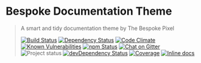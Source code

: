 # Bespoke Documentation Theme

> A smart and tidy documentation theme by The Bespoke Pixel
>
> [![Build Status][build-badge]][travis]
> [![Dependency Status][david-badge]][david]
> [![Code Climate][code-climate-badge]][code-climate]
> [![Known Vulnerabilities][snyk-badge]][snyk]
> [![npm Status][npm-badge]][npm]
> [![Chat on Gitter][gitter-badge]][gitter]  
> ![Project status][project-badge]
> [![devDependency Status][david-dev-badge]][david-dev]
> [![Coverage][coverage-badge]][coverage]
> [![Inline docs][inch-badge]][inch]

[gitter-badge]: https://img.shields.io/gitter/room/MarkGriffiths/help.svg?style=flat
[project-badge]: http://img.shields.io/badge/status-alpha-red.svg?style=flat
[build-badge]: http://img.shields.io/travis/MarkGriffiths/documentation-theme-bespoke.svg?branch=master&style=flat
[david-badge]: http://img.shields.io/david/MarkGriffiths/documentation-theme-bespoke.svg?branch=master&style=flat
[david-dev-badge]: http://img.shields.io/david/dev/MarkGriffiths/documentation-theme-bespoke.svg?branch=master&style=flat
[npm-badge]: https://img.shields.io/npm/v/@thebespokepixel/documentation-theme-bespoke.svg?style=flat&logo=data%3Aimage%2Fsvg%2Bxml%3Bbase64%2CPHN2ZyB3aWR0aD0iMTQiIGhlaWdodD0iMTQiIHZpZXdCb3g9IjAgMCAxNCAxNCIgeG1sbnM9Imh0dHA6Ly93d3cudzMub3JnLzIwMDAvc3ZnIj48dGl0bGU%2BbnBtPC90aXRsZT48ZyBmaWxsPSJub25lIiBmaWxsLXJ1bGU9ImV2ZW5vZGQiPjxyZWN0IGZpbGwtb3BhY2l0eT0iLjMiIGZpbGw9IiMwMDAiIHg9IjIiIHk9IjExIiB3aWR0aD0iMTAiIGhlaWdodD0iMiIgcng9IjEiLz48cGF0aCBmaWxsPSIjRkZGIiBkPSJNMiAyaDEwdjEwSDJ6Ii8%2BPHBhdGggZmlsbD0iI0MxMjEyNyIgZD0iTTMgMTFoNFY1aDJ2NmgyVjNIM3oiLz48L2c%2BPC9zdmc%2B
[snyk-badge]: https://snyk.io/test/github/markgriffiths/documentation-theme-bespoke/badge.svg?style=flat
[inch-badge]: http://inch-ci.org/github/MarkGriffiths/documentation-theme-bespoke.svg?branch=master&style=shields
[code-climate-badge]: https://codeclimate.com/github/MarkGriffiths/documentation-theme-bespoke/badges/gpa.svg
[coverage-badge]: https://codeclimate.com/github/MarkGriffiths/documentation-theme-bespoke/badges/coverage.svg

[travis]: https://travis-ci.org/MarkGriffiths/documentation-theme-bespoke
[david]: https://david-dm.org/MarkGriffiths/documentation-theme-bespoke/master
[david-dev]: https://david-dm.org/MarkGriffiths/documentation-theme-bespoke/master#info=devDependencies
[npm]: https://www.npmjs.com/package/@thebespokepixel/documentation-theme-bespoke
[snyk]: https://snyk.io/test/github/markgriffiths/documentation-theme-bespoke
[code-climate]: https://codeclimate.com/github/MarkGriffiths/documentation-theme-bespoke
[coverage]: https://codeclimate.com/coverage/github/MarkGriffiths/documentation-theme-bespoke
[inch]: http://inch-ci.org/github/MarkGriffiths/documentation-theme-bespoke
[gitter]: https://gitter.im/MarkGriffiths/help?utm_source=badge&utm_medium=badge&utm_campaign=pr-badge&utm_content=badge

